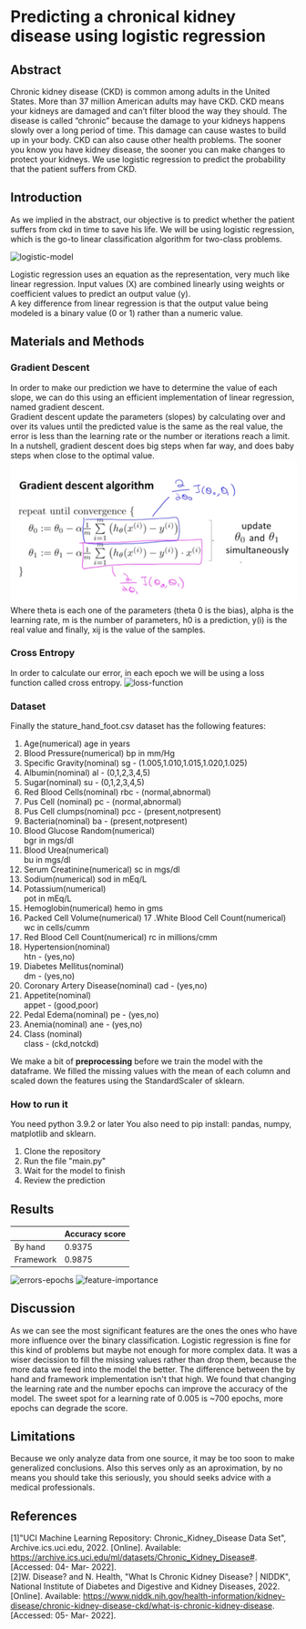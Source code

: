 # Predicting a chronical kidney disease using logistic regression
## Abstract
Chronic kidney disease (CKD) is common among adults in the United States. More than 37 million American adults may have CKD. CKD means your kidneys are damaged and can’t filter blood the way they should. The disease is called “chronic” because the damage to your kidneys happens slowly over a long period of time. This damage can cause wastes to build up in your body. CKD can also cause other health problems. The sooner you know you have kidney disease, the sooner you can make changes to protect your kidneys. 
We use logistic regression to predict the probability that the patient suffers from CKD.

## Introduction
As we implied in the abstract, our objective is to predict whether the patient suffers from ckd in time to save his life.
We will be using logistic regression, which is the go-to linear classification algorithm for two-class problems.

![logistic-model](https://raw.githubusercontent.com/AlonsoOropeza/Kidney-Logistic-Regression/main/logistic%20model.png)  

Logistic regression uses an equation as the representation, very much like linear regression. Input values (X) are combined linearly using weights or coefficient values to predict an output value (y).  
A key difference from linear regression is that the output value being modeled is a binary value (0 or 1) rather than a numeric value.  

## Materials and Methods
### Gradient Descent
In order to make our prediction we have to determine the value of each slope, we can do this using an efficient implementation of linear regression, named gradient descent.  
Gradient descent update the parameters (slopes) by calculating over and over its values until the predicted value is the same as the real value, the error is less than the learning rate or the number or iterations reach a limit. In a nutshell, gradient descent does big steps when far way, and does baby steps when close to the optimal value.
![bias-gradient-descent](https://raw.githubusercontent.com/AlonsoOropeza/LinearRegression/main/gradient-descent.png)  
Where theta is each one of the parameters (theta 0 is the bias), alpha is the learning rate, m is the number of parameters, h0 is a prediction, y(i) is the real value and finally, xij is the value of the samples.   
### Cross Entropy
In order to calculate our error, in each epoch we will be using a loss function called cross entropy.
![loss-function](https://raw.githubusercontent.com/AlonsoOropeza/Kidney-Logistic-Regression/main/cost%20function.png)  
### Dataset
Finally the stature_hand_foot.csv dataset has the following features:
1. Age(numerical)
  	  	age in years
2. Blood Pressure(numerical)
	       	bp in mm/Hg
3. Specific Gravity(nominal)
	  	sg - (1.005,1.010,1.015,1.020,1.025)
4. Albumin(nominal)
		al - (0,1,2,3,4,5)
5. Sugar(nominal)
		su - (0,1,2,3,4,5)
6. Red Blood Cells(nominal)
		rbc - (normal,abnormal)
7. Pus Cell (nominal)
		pc - (normal,abnormal)
8. Pus Cell clumps(nominal)
		pcc - (present,notpresent)
9. Bacteria(nominal)
		ba  - (present,notpresent)
10. Blood Glucose Random(numerical)		
		bgr in mgs/dl
11. Blood Urea(numerical)	
		bu in mgs/dl
12. Serum Creatinine(numerical)	
		sc in mgs/dl
13. Sodium(numerical)
		sod in mEq/L
14. Potassium(numerical)	
		pot in mEq/L
15. Hemoglobin(numerical)
		hemo in gms
16. Packed  Cell Volume(numerical)
17 .White Blood Cell Count(numerical)
		wc in cells/cumm
18. Red Blood Cell Count(numerical)	
		rc in millions/cmm
19. Hypertension(nominal)	
		htn - (yes,no)
20. Diabetes Mellitus(nominal)	
		dm - (yes,no)
21. Coronary Artery Disease(nominal)
		cad - (yes,no)
22. Appetite(nominal)	
		appet - (good,poor)
23. Pedal Edema(nominal)
		pe - (yes,no)	
24. Anemia(nominal)
		ane - (yes,no)
25. Class (nominal)		
		class - (ckd,notckd)
  
We make a bit of **preprocessing** before we train the model with the dataframe. We filled the missing values with the mean of each column and scaled down the features using the StandardScaler of sklearn.
### How to run it
You need python 3.9.2 or later
You also need to pip install: pandas, numpy, matplotlib and sklearn.
1. Clone the repository
2. Run the file "main.py"
3. Wait for the model to finish
4. Review the prediction
## Results
||Accuracy score|
|-|-|
|By hand|0.9375|
|Framework|0.9875|

![errors-epochs](https://raw.githubusercontent.com/AlonsoOropeza/Kidney-Logistic-Regression/main/learning.png)
![feature-importance](https://raw.githubusercontent.com/AlonsoOropeza/Kidney-Logistic-Regression/main/feature_importance.png)
## Discussion
As we can see the most significant features are the ones the ones who have more influence over the binary classification. 
Logistic regression is fine for this kind of problems but maybe not enough for more complex data.
It was a wiser decission to fill the missing values rather than drop them, because the more data we feed into the model the better.
The difference between the by hand and framework implementation isn't that high.
We found that changing the learning rate and the number epochs can improve the accuracy of the model.
The sweet spot for a learning rate of 0.005 is ~700 epochs, more epochs can degrade the score.
## Limitations
Because we only analyze data from one source, it may be too soon to make generalized conclusions. Also this serves only as an aproximation, by no means you should take this seriously, you should seeks advice with a medical professionals.
## References
[1]"UCI Machine Learning Repository: Chronic_Kidney_Disease Data Set", Archive.ics.uci.edu, 2022. [Online]. Available: https://archive.ics.uci.edu/ml/datasets/Chronic_Kidney_Disease#. [Accessed: 04- Mar- 2022].  
[2]W. Disease? and N. Health, "What Is Chronic Kidney Disease? | NIDDK", National Institute of Diabetes and Digestive and Kidney Diseases, 2022. [Online]. Available: https://www.niddk.nih.gov/health-information/kidney-disease/chronic-kidney-disease-ckd/what-is-chronic-kidney-disease. [Accessed: 05- Mar- 2022].
